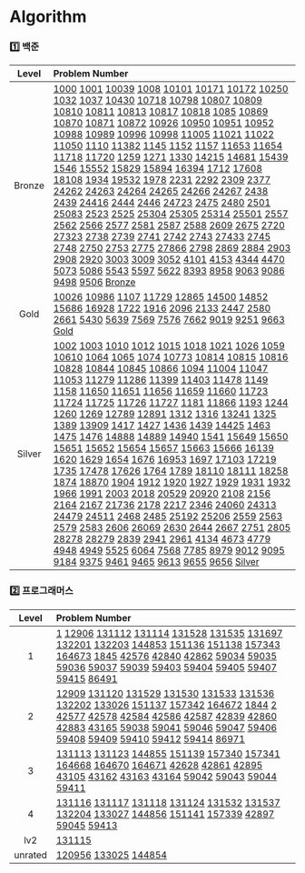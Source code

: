 # Algorithm
### 1️⃣ 백준
| Level | Problem Number |
| :------: | :------ |
| Bronze | [1000](https://github.com/HurDong/Algorithm/tree/main/백준/Bronze/1000. A＋B) [1001](https://github.com/HurDong/Algorithm/tree/main/백준/Bronze/1001. A－B) [10039](https://github.com/HurDong/Algorithm/tree/main/백준/Bronze/10039. 평균 점수) [1008](https://github.com/HurDong/Algorithm/tree/main/백준/Bronze/1008. A／B) [10101](https://github.com/HurDong/Algorithm/tree/main/백준/Bronze/10101. 삼각형 외우기) [10171](https://github.com/HurDong/Algorithm/tree/main/백준/Bronze/10171. 고양이) [10172](https://github.com/HurDong/Algorithm/tree/main/백준/Bronze/10172. 개) [10250](https://github.com/HurDong/Algorithm/tree/main/백준/Bronze/10250. ACM 호텔) [1032](https://github.com/HurDong/Algorithm/tree/main/백준/Bronze/1032. 명령 프롬프트) [1037](https://github.com/HurDong/Algorithm/tree/main/백준/Bronze/1037. 약수) [10430](https://github.com/HurDong/Algorithm/tree/main/백준/Bronze/10430. 나머지) [10718](https://github.com/HurDong/Algorithm/tree/main/백준/Bronze/10718. We love kriii) [10798](https://github.com/HurDong/Algorithm/tree/main/백준/Bronze/10798. 세로읽기) [10807](https://github.com/HurDong/Algorithm/tree/main/백준/Bronze/10807. 개수 세기) [10809](https://github.com/HurDong/Algorithm/tree/main/백준/Bronze/10809. 알파벳 찾기) [10810](https://github.com/HurDong/Algorithm/tree/main/백준/Bronze/10810. 공 넣기) [10811](https://github.com/HurDong/Algorithm/tree/main/백준/Bronze/10811. 바구니 뒤집기) [10813](https://github.com/HurDong/Algorithm/tree/main/백준/Bronze/10813. 공 바꾸기) [10817](https://github.com/HurDong/Algorithm/tree/main/백준/Bronze/10817. 세 수) [10818](https://github.com/HurDong/Algorithm/tree/main/백준/Bronze/10818. 최소， 최대) [1085](https://github.com/HurDong/Algorithm/tree/main/백준/Bronze/1085. 직사각형에서 탈출) [10869](https://github.com/HurDong/Algorithm/tree/main/백준/Bronze/10869. 사칙연산) [10870](https://github.com/HurDong/Algorithm/tree/main/백준/Bronze/10870. 피보나치 수 5) [10871](https://github.com/HurDong/Algorithm/tree/main/백준/Bronze/10871. X보다 작은 수) [10872](https://github.com/HurDong/Algorithm/tree/main/백준/Bronze/10872. 팩토리얼) [10926](https://github.com/HurDong/Algorithm/tree/main/백준/Bronze/10926. ？？！) [10950](https://github.com/HurDong/Algorithm/tree/main/백준/Bronze/10950. A＋B － 3) [10951](https://github.com/HurDong/Algorithm/tree/main/백준/Bronze/10951. A＋B － 4) [10952](https://github.com/HurDong/Algorithm/tree/main/백준/Bronze/10952. A＋B － 5) [10988](https://github.com/HurDong/Algorithm/tree/main/백준/Bronze/10988. 팰린드롬인지 확인하기) [10989](https://github.com/HurDong/Algorithm/tree/main/백준/Bronze/10989. 수 정렬하기 3) [10996](https://github.com/HurDong/Algorithm/tree/main/백준/Bronze/10996. 별 찍기 － 21) [10998](https://github.com/HurDong/Algorithm/tree/main/백준/Bronze/10998. A×B) [11005](https://github.com/HurDong/Algorithm/tree/main/백준/Bronze/11005. 진법 변환 2) [11021](https://github.com/HurDong/Algorithm/tree/main/백준/Bronze/11021. A＋B － 7) [11022](https://github.com/HurDong/Algorithm/tree/main/백준/Bronze/11022. A＋B － 8) [11050](https://github.com/HurDong/Algorithm/tree/main/백준/Bronze/11050. 이항 계수 1) [1110](https://github.com/HurDong/Algorithm/tree/main/백준/Bronze/1110. 더하기 사이클) [11382](https://github.com/HurDong/Algorithm/tree/main/백준/Bronze/11382. 꼬마 정민) [1145](https://github.com/HurDong/Algorithm/tree/main/백준/Bronze/1145. 적어도 대부분의 배수) [1152](https://github.com/HurDong/Algorithm/tree/main/백준/Bronze/1152. 단어의 개수) [1157](https://github.com/HurDong/Algorithm/tree/main/백준/Bronze/1157. 단어 공부) [11653](https://github.com/HurDong/Algorithm/tree/main/백준/Bronze/11653. 소인수분해) [11654](https://github.com/HurDong/Algorithm/tree/main/백준/Bronze/11654. 아스키 코드) [11718](https://github.com/HurDong/Algorithm/tree/main/백준/Bronze/11718. 그대로 출력하기) [11720](https://github.com/HurDong/Algorithm/tree/main/백준/Bronze/11720. 숫자의 합) [1259](https://github.com/HurDong/Algorithm/tree/main/백준/Bronze/1259. 팰린드롬수) [1271](https://github.com/HurDong/Algorithm/tree/main/백준/Bronze/1271. 엄청난 부자2) [1330](https://github.com/HurDong/Algorithm/tree/main/백준/Bronze/1330. 두 수 비교하기) [14215](https://github.com/HurDong/Algorithm/tree/main/백준/Bronze/14215. 세 막대) [14681](https://github.com/HurDong/Algorithm/tree/main/백준/Bronze/14681. 사분면 고르기) [15439](https://github.com/HurDong/Algorithm/tree/main/백준/Bronze/15439. 베라의 패션) [1546](https://github.com/HurDong/Algorithm/tree/main/백준/Bronze/1546. 평균) [15552](https://github.com/HurDong/Algorithm/tree/main/백준/Bronze/15552. 빠른 A＋B) [15829](https://github.com/HurDong/Algorithm/tree/main/백준/Bronze/15829. Hashing) [15894](https://github.com/HurDong/Algorithm/tree/main/백준/Bronze/15894. 수학은 체육과목 입니다) [16394](https://github.com/HurDong/Algorithm/tree/main/백준/Bronze/16394. 홍익대학교) [1712](https://github.com/HurDong/Algorithm/tree/main/백준/Bronze/1712. 손익분기점) [17608](https://github.com/HurDong/Algorithm/tree/main/백준/Bronze/17608. 막대기) [18108](https://github.com/HurDong/Algorithm/tree/main/백준/Bronze/18108. 1998년생인 내가 태국에서는 2541년생？！) [1934](https://github.com/HurDong/Algorithm/tree/main/백준/Bronze/1934. 최소공배수) [19532](https://github.com/HurDong/Algorithm/tree/main/백준/Bronze/19532. 수학은 비대면강의입니다) [1978](https://github.com/HurDong/Algorithm/tree/main/백준/Bronze/1978. 소수 찾기) [2231](https://github.com/HurDong/Algorithm/tree/main/백준/Bronze/2231. 분해합) [2292](https://github.com/HurDong/Algorithm/tree/main/백준/Bronze/2292. 벌집) [2309](https://github.com/HurDong/Algorithm/tree/main/백준/Bronze/2309. 일곱 난쟁이) [2377](https://github.com/HurDong/Algorithm/tree/main/백준/Bronze/2377. Pottery) [24262](https://github.com/HurDong/Algorithm/tree/main/백준/Bronze/24262. 알고리즘 수업 － 알고리즘의 수행 시간 1) [24263](https://github.com/HurDong/Algorithm/tree/main/백준/Bronze/24263. 알고리즘 수업 － 알고리즘의 수행 시간 2) [24264](https://github.com/HurDong/Algorithm/tree/main/백준/Bronze/24264. 알고리즘 수업 － 알고리즘의 수행 시간 3) [24265](https://github.com/HurDong/Algorithm/tree/main/백준/Bronze/24265. 알고리즘 수업 － 알고리즘의 수행 시간 4) [24266](https://github.com/HurDong/Algorithm/tree/main/백준/Bronze/24266. 알고리즘 수업 － 알고리즘의 수행 시간 5) [24267](https://github.com/HurDong/Algorithm/tree/main/백준/Bronze/24267. 알고리즘 수업 － 알고리즘의 수행 시간 6) [2438](https://github.com/HurDong/Algorithm/tree/main/백준/Bronze/2438. 별 찍기 － 1) [2439](https://github.com/HurDong/Algorithm/tree/main/백준/Bronze/2439. 별 찍기 － 2) [24416](https://github.com/HurDong/Algorithm/tree/main/백준/Bronze/24416. 알고리즘 수업 － 피보나치 수 1) [2444](https://github.com/HurDong/Algorithm/tree/main/백준/Bronze/2444. 별 찍기 － 7) [2446](https://github.com/HurDong/Algorithm/tree/main/백준/Bronze/2446. 별 찍기 － 9) [24723](https://github.com/HurDong/Algorithm/tree/main/백준/Bronze/24723. 녹색거탑) [2475](https://github.com/HurDong/Algorithm/tree/main/백준/Bronze/2475. 검증수) [2480](https://github.com/HurDong/Algorithm/tree/main/백준/Bronze/2480. 주사위 세개) [2501](https://github.com/HurDong/Algorithm/tree/main/백준/Bronze/2501. 약수 구하기) [25083](https://github.com/HurDong/Algorithm/tree/main/백준/Bronze/25083. 새싹) [2523](https://github.com/HurDong/Algorithm/tree/main/백준/Bronze/2523. 별 찍기 － 13) [2525](https://github.com/HurDong/Algorithm/tree/main/백준/Bronze/2525. 오븐 시계) [25304](https://github.com/HurDong/Algorithm/tree/main/백준/Bronze/25304. 영수증) [25305](https://github.com/HurDong/Algorithm/tree/main/백준/Bronze/25305. 커트라인) [25314](https://github.com/HurDong/Algorithm/tree/main/백준/Bronze/25314. 코딩은 체육과목 입니다) [25501](https://github.com/HurDong/Algorithm/tree/main/백준/Bronze/25501. 재귀의 귀재) [2557](https://github.com/HurDong/Algorithm/tree/main/백준/Bronze/2557. Hello World) [2562](https://github.com/HurDong/Algorithm/tree/main/백준/Bronze/2562. 최댓값) [2566](https://github.com/HurDong/Algorithm/tree/main/백준/Bronze/2566. 최댓값) [2577](https://github.com/HurDong/Algorithm/tree/main/백준/Bronze/2577. 숫자의 개수) [2581](https://github.com/HurDong/Algorithm/tree/main/백준/Bronze/2581. 소수) [2587](https://github.com/HurDong/Algorithm/tree/main/백준/Bronze/2587. 대표값2) [2588](https://github.com/HurDong/Algorithm/tree/main/백준/Bronze/2588. 곱셈) [2609](https://github.com/HurDong/Algorithm/tree/main/백준/Bronze/2609. 최대공약수와 최소공배수) [2675](https://github.com/HurDong/Algorithm/tree/main/백준/Bronze/2675. 문자열 반복) [2720](https://github.com/HurDong/Algorithm/tree/main/백준/Bronze/2720. 세탁소 사장 동혁) [27323](https://github.com/HurDong/Algorithm/tree/main/백준/Bronze/27323. 직사각형) [2738](https://github.com/HurDong/Algorithm/tree/main/백준/Bronze/2738. 행렬 덧셈) [2739](https://github.com/HurDong/Algorithm/tree/main/백준/Bronze/2739. 구구단) [2741](https://github.com/HurDong/Algorithm/tree/main/백준/Bronze/2741. N 찍기) [2742](https://github.com/HurDong/Algorithm/tree/main/백준/Bronze/2742. 기찍 N) [2743](https://github.com/HurDong/Algorithm/tree/main/백준/Bronze/2743. 단어 길이 재기) [27433](https://github.com/HurDong/Algorithm/tree/main/백준/Bronze/27433. 팩토리얼 2) [2745](https://github.com/HurDong/Algorithm/tree/main/백준/Bronze/2745. 진법 변환) [2748](https://github.com/HurDong/Algorithm/tree/main/백준/Bronze/2748. 피보나치 수 2) [2750](https://github.com/HurDong/Algorithm/tree/main/백준/Bronze/2750. 수 정렬하기) [2753](https://github.com/HurDong/Algorithm/tree/main/백준/Bronze/2753. 윤년) [2775](https://github.com/HurDong/Algorithm/tree/main/백준/Bronze/2775. 부녀회장이 될테야) [27866](https://github.com/HurDong/Algorithm/tree/main/백준/Bronze/27866. 문자와 문자열) [2798](https://github.com/HurDong/Algorithm/tree/main/백준/Bronze/2798. 블랙잭) [2869](https://github.com/HurDong/Algorithm/tree/main/백준/Bronze/2869. 달팽이는 올라가고 싶다) [2884](https://github.com/HurDong/Algorithm/tree/main/백준/Bronze/2884. 알람 시계) [2903](https://github.com/HurDong/Algorithm/tree/main/백준/Bronze/2903. 중앙 이동 알고리즘) [2908](https://github.com/HurDong/Algorithm/tree/main/백준/Bronze/2908. 상수) [2920](https://github.com/HurDong/Algorithm/tree/main/백준/Bronze/2920. 음계) [3003](https://github.com/HurDong/Algorithm/tree/main/백준/Bronze/3003. 킹， 퀸， 룩， 비숍， 나이트， 폰) [3009](https://github.com/HurDong/Algorithm/tree/main/백준/Bronze/3009. 네 번째 점) [3052](https://github.com/HurDong/Algorithm/tree/main/백준/Bronze/3052. 나머지) [4101](https://github.com/HurDong/Algorithm/tree/main/백준/Bronze/4101. 크냐？) [4153](https://github.com/HurDong/Algorithm/tree/main/백준/Bronze/4153. 직각삼각형) [4344](https://github.com/HurDong/Algorithm/tree/main/백준/Bronze/4344. 평균은 넘겠지) [4470](https://github.com/HurDong/Algorithm/tree/main/백준/Bronze/4470. 줄번호) [5073](https://github.com/HurDong/Algorithm/tree/main/백준/Bronze/5073. 삼각형과 세 변) [5086](https://github.com/HurDong/Algorithm/tree/main/백준/Bronze/5086. 배수와 약수) [5543](https://github.com/HurDong/Algorithm/tree/main/백준/Bronze/5543. 상근날드) [5597](https://github.com/HurDong/Algorithm/tree/main/백준/Bronze/5597. 과제 안 내신 분．．？) [5622](https://github.com/HurDong/Algorithm/tree/main/백준/Bronze/5622. 다이얼) [8393](https://github.com/HurDong/Algorithm/tree/main/백준/Bronze/8393. 합) [8958](https://github.com/HurDong/Algorithm/tree/main/백준/Bronze/8958. OX퀴즈) [9063](https://github.com/HurDong/Algorithm/tree/main/백준/Bronze/9063. 대지) [9086](https://github.com/HurDong/Algorithm/tree/main/백준/Bronze/9086. 문자열) [9498](https://github.com/HurDong/Algorithm/tree/main/백준/Bronze/9498. 시험 성적) [9506](https://github.com/HurDong/Algorithm/tree/main/백준/Bronze/9506. 약수들의 합) [Bronze](https://github.com/HurDong/Algorithm/tree/main/백준/Bronze/Bronze.iml)  |
| Gold | [10026](https://github.com/HurDong/Algorithm/tree/main/백준/Gold/10026. 적록색약) [10986](https://github.com/HurDong/Algorithm/tree/main/백준/Gold/10986. 나머지 합) [1107](https://github.com/HurDong/Algorithm/tree/main/백준/Gold/1107. 리모컨) [11729](https://github.com/HurDong/Algorithm/tree/main/백준/Gold/11729. 하노이 탑 이동 순서) [12865](https://github.com/HurDong/Algorithm/tree/main/백준/Gold/12865. 평범한 배낭) [14500](https://github.com/HurDong/Algorithm/tree/main/백준/Gold/14500. 테트로미노) [14852](https://github.com/HurDong/Algorithm/tree/main/백준/Gold/14852. 타일 채우기 3) [15686](https://github.com/HurDong/Algorithm/tree/main/백준/Gold/15686. 치킨 배달) [16928](https://github.com/HurDong/Algorithm/tree/main/백준/Gold/16928. 뱀과 사다리 게임) [1722](https://github.com/HurDong/Algorithm/tree/main/백준/Gold/1722. 순열의 순서) [1916](https://github.com/HurDong/Algorithm/tree/main/백준/Gold/1916. 최소비용 구하기) [2096](https://github.com/HurDong/Algorithm/tree/main/백준/Gold/2096. 내려가기) [2133](https://github.com/HurDong/Algorithm/tree/main/백준/Gold/2133. 타일 채우기) [2447](https://github.com/HurDong/Algorithm/tree/main/백준/Gold/2447. 별 찍기 － 10) [2580](https://github.com/HurDong/Algorithm/tree/main/백준/Gold/2580. 스도쿠) [2661](https://github.com/HurDong/Algorithm/tree/main/백준/Gold/2661. 좋은수열) [5430](https://github.com/HurDong/Algorithm/tree/main/백준/Gold/5430. AC) [5639](https://github.com/HurDong/Algorithm/tree/main/백준/Gold/5639. 이진 검색 트리) [7569](https://github.com/HurDong/Algorithm/tree/main/백준/Gold/7569. 토마토) [7576](https://github.com/HurDong/Algorithm/tree/main/백준/Gold/7576. 토마토) [7662](https://github.com/HurDong/Algorithm/tree/main/백준/Gold/7662. 이중 우선순위 큐) [9019](https://github.com/HurDong/Algorithm/tree/main/백준/Gold/9019. DSLR) [9251](https://github.com/HurDong/Algorithm/tree/main/백준/Gold/9251. LCS) [9663](https://github.com/HurDong/Algorithm/tree/main/백준/Gold/9663. N－Queen) [Gold](https://github.com/HurDong/Algorithm/tree/main/백준/Gold/Gold.iml)  |
| Silver | [1002](https://github.com/HurDong/Algorithm/tree/main/백준/Silver/1002. 터렛) [1003](https://github.com/HurDong/Algorithm/tree/main/백준/Silver/1003. 피보나치 함수) [1010](https://github.com/HurDong/Algorithm/tree/main/백준/Silver/1010. 다리 놓기) [1012](https://github.com/HurDong/Algorithm/tree/main/백준/Silver/1012. 유기농 배추) [1015](https://github.com/HurDong/Algorithm/tree/main/백준/Silver/1015. 수열 정렬) [1018](https://github.com/HurDong/Algorithm/tree/main/백준/Silver/1018. 체스판 다시 칠하기) [1021](https://github.com/HurDong/Algorithm/tree/main/백준/Silver/1021. 회전하는 큐) [1026](https://github.com/HurDong/Algorithm/tree/main/백준/Silver/1026. 보물) [1059](https://github.com/HurDong/Algorithm/tree/main/백준/Silver/1059. 좋은 구간) [10610](https://github.com/HurDong/Algorithm/tree/main/백준/Silver/10610. 30) [1064](https://github.com/HurDong/Algorithm/tree/main/백준/Silver/1064. 평행사변형) [1065](https://github.com/HurDong/Algorithm/tree/main/백준/Silver/1065. 한수) [1074](https://github.com/HurDong/Algorithm/tree/main/백준/Silver/1074. Z) [10773](https://github.com/HurDong/Algorithm/tree/main/백준/Silver/10773. 제로) [10814](https://github.com/HurDong/Algorithm/tree/main/백준/Silver/10814. 나이순 정렬) [10815](https://github.com/HurDong/Algorithm/tree/main/백준/Silver/10815. 숫자 카드) [10816](https://github.com/HurDong/Algorithm/tree/main/백준/Silver/10816. 숫자 카드 2) [10828](https://github.com/HurDong/Algorithm/tree/main/백준/Silver/10828. 스택) [10844](https://github.com/HurDong/Algorithm/tree/main/백준/Silver/10844. 쉬운 계단 수) [10845](https://github.com/HurDong/Algorithm/tree/main/백준/Silver/10845. 큐) [10866](https://github.com/HurDong/Algorithm/tree/main/백준/Silver/10866. 덱) [1094](https://github.com/HurDong/Algorithm/tree/main/백준/Silver/1094. 막대기) [11004](https://github.com/HurDong/Algorithm/tree/main/백준/Silver/11004. K번째 수) [11047](https://github.com/HurDong/Algorithm/tree/main/백준/Silver/11047. 동전 0) [11053](https://github.com/HurDong/Algorithm/tree/main/백준/Silver/11053. 가장 긴 증가하는 부분 수열) [11279](https://github.com/HurDong/Algorithm/tree/main/백준/Silver/11279. 최대 힙) [11286](https://github.com/HurDong/Algorithm/tree/main/백준/Silver/11286. 절댓값 힙) [11399](https://github.com/HurDong/Algorithm/tree/main/백준/Silver/11399. ATM) [11403](https://github.com/HurDong/Algorithm/tree/main/백준/Silver/11403. 경로 찾기) [11478](https://github.com/HurDong/Algorithm/tree/main/백준/Silver/11478. 서로 다른 부분 문자열의 개수) [1149](https://github.com/HurDong/Algorithm/tree/main/백준/Silver/1149. RGB거리) [1158](https://github.com/HurDong/Algorithm/tree/main/백준/Silver/1158. 요세푸스 문제) [11650](https://github.com/HurDong/Algorithm/tree/main/백준/Silver/11650. 좌표 정렬하기) [11651](https://github.com/HurDong/Algorithm/tree/main/백준/Silver/11651. 좌표 정렬하기 2) [11656](https://github.com/HurDong/Algorithm/tree/main/백준/Silver/11656. 접미사 배열) [11659](https://github.com/HurDong/Algorithm/tree/main/백준/Silver/11659. 구간 합 구하기 4) [11660](https://github.com/HurDong/Algorithm/tree/main/백준/Silver/11660. 구간 합 구하기 5) [11723](https://github.com/HurDong/Algorithm/tree/main/백준/Silver/11723. 집합) [11724](https://github.com/HurDong/Algorithm/tree/main/백준/Silver/11724. 연결 요소의 개수) [11725](https://github.com/HurDong/Algorithm/tree/main/백준/Silver/11725. 트리의 부모 찾기) [11726](https://github.com/HurDong/Algorithm/tree/main/백준/Silver/11726. 2×n 타일링) [11727](https://github.com/HurDong/Algorithm/tree/main/백준/Silver/11727. 2×n 타일링 2) [1181](https://github.com/HurDong/Algorithm/tree/main/백준/Silver/1181. 단어 정렬) [11866](https://github.com/HurDong/Algorithm/tree/main/백준/Silver/11866. 요세푸스 문제 0) [1193](https://github.com/HurDong/Algorithm/tree/main/백준/Silver/1193. 분수찾기) [1244](https://github.com/HurDong/Algorithm/tree/main/백준/Silver/1244. 스위치 켜고 끄기) [1260](https://github.com/HurDong/Algorithm/tree/main/백준/Silver/1260. DFS와 BFS) [1269](https://github.com/HurDong/Algorithm/tree/main/백준/Silver/1269. 대칭 차집합) [12789](https://github.com/HurDong/Algorithm/tree/main/백준/Silver/12789. 도키도키 간식드리미) [12891](https://github.com/HurDong/Algorithm/tree/main/백준/Silver/12891. DNA 비밀번호) [1312](https://github.com/HurDong/Algorithm/tree/main/백준/Silver/1312. 소수) [1316](https://github.com/HurDong/Algorithm/tree/main/백준/Silver/1316. 그룹 단어 체커) [13241](https://github.com/HurDong/Algorithm/tree/main/백준/Silver/13241. 최소공배수) [1325](https://github.com/HurDong/Algorithm/tree/main/백준/Silver/1325. 효율적인 해킹) [1389](https://github.com/HurDong/Algorithm/tree/main/백준/Silver/1389. 케빈 베이컨의 6단계 법칙) [13909](https://github.com/HurDong/Algorithm/tree/main/백준/Silver/13909. 창문 닫기) [1417](https://github.com/HurDong/Algorithm/tree/main/백준/Silver/1417. 국회의원 선거) [1427](https://github.com/HurDong/Algorithm/tree/main/백준/Silver/1427. 소트인사이드) [1436](https://github.com/HurDong/Algorithm/tree/main/백준/Silver/1436. 영화감독 숌) [1439](https://github.com/HurDong/Algorithm/tree/main/백준/Silver/1439. 뒤집기) [14425](https://github.com/HurDong/Algorithm/tree/main/백준/Silver/14425. 문자열 집합) [1463](https://github.com/HurDong/Algorithm/tree/main/백준/Silver/1463. 1로 만들기) [1475](https://github.com/HurDong/Algorithm/tree/main/백준/Silver/1475. 방 번호) [1476](https://github.com/HurDong/Algorithm/tree/main/백준/Silver/1476. 날짜 계산) [14888](https://github.com/HurDong/Algorithm/tree/main/백준/Silver/14888. 연산자 끼워넣기) [14889](https://github.com/HurDong/Algorithm/tree/main/백준/Silver/14889. 스타트와 링크) [14940](https://github.com/HurDong/Algorithm/tree/main/백준/Silver/14940. 쉬운 최단거리) [1541](https://github.com/HurDong/Algorithm/tree/main/백준/Silver/1541. 잃어버린 괄호) [15649](https://github.com/HurDong/Algorithm/tree/main/백준/Silver/15649. N과 M （1）) [15650](https://github.com/HurDong/Algorithm/tree/main/백준/Silver/15650. N과 M （2）) [15651](https://github.com/HurDong/Algorithm/tree/main/백준/Silver/15651. N과 M （3）) [15652](https://github.com/HurDong/Algorithm/tree/main/백준/Silver/15652. N과 M （4）) [15654](https://github.com/HurDong/Algorithm/tree/main/백준/Silver/15654. N과 M （5）) [15657](https://github.com/HurDong/Algorithm/tree/main/백준/Silver/15657. N과 M （8）) [15663](https://github.com/HurDong/Algorithm/tree/main/백준/Silver/15663. N과 M （9）) [15666](https://github.com/HurDong/Algorithm/tree/main/백준/Silver/15666. N과 M （12）) [16139](https://github.com/HurDong/Algorithm/tree/main/백준/Silver/16139. 인간－컴퓨터 상호작용) [1620](https://github.com/HurDong/Algorithm/tree/main/백준/Silver/1620. 나는야 포켓몬 마스터 이다솜) [1629](https://github.com/HurDong/Algorithm/tree/main/백준/Silver/1629. 곱셈) [1654](https://github.com/HurDong/Algorithm/tree/main/백준/Silver/1654. 랜선 자르기) [1676](https://github.com/HurDong/Algorithm/tree/main/백준/Silver/1676. 팩토리얼 0의 개수) [16953](https://github.com/HurDong/Algorithm/tree/main/백준/Silver/16953. A → B) [1697](https://github.com/HurDong/Algorithm/tree/main/백준/Silver/1697. 숨바꼭질) [17103](https://github.com/HurDong/Algorithm/tree/main/백준/Silver/17103. 골드바흐 파티션) [17219](https://github.com/HurDong/Algorithm/tree/main/백준/Silver/17219. 비밀번호 찾기) [1735](https://github.com/HurDong/Algorithm/tree/main/백준/Silver/1735. 분수 합) [17478](https://github.com/HurDong/Algorithm/tree/main/백준/Silver/17478. 재귀함수가 뭔가요？) [17626](https://github.com/HurDong/Algorithm/tree/main/백준/Silver/17626. Four Squares) [1764](https://github.com/HurDong/Algorithm/tree/main/백준/Silver/1764. 듣보잡) [1789](https://github.com/HurDong/Algorithm/tree/main/백준/Silver/1789. 수들의 합) [18110](https://github.com/HurDong/Algorithm/tree/main/백준/Silver/18110. solved．ac) [18111](https://github.com/HurDong/Algorithm/tree/main/백준/Silver/18111. 마인크래프트) [18258](https://github.com/HurDong/Algorithm/tree/main/백준/Silver/18258. 큐 2) [1874](https://github.com/HurDong/Algorithm/tree/main/백준/Silver/1874. 스택 수열) [18870](https://github.com/HurDong/Algorithm/tree/main/백준/Silver/18870. 좌표 압축) [1904](https://github.com/HurDong/Algorithm/tree/main/백준/Silver/1904. 01타일) [1912](https://github.com/HurDong/Algorithm/tree/main/백준/Silver/1912. 연속합) [1920](https://github.com/HurDong/Algorithm/tree/main/백준/Silver/1920. 수 찾기) [1927](https://github.com/HurDong/Algorithm/tree/main/백준/Silver/1927. 최소 힙) [1929](https://github.com/HurDong/Algorithm/tree/main/백준/Silver/1929. 소수 구하기) [1931](https://github.com/HurDong/Algorithm/tree/main/백준/Silver/1931. 회의실 배정) [1932](https://github.com/HurDong/Algorithm/tree/main/백준/Silver/1932. 정수 삼각형) [1966](https://github.com/HurDong/Algorithm/tree/main/백준/Silver/1966. 프린터 큐) [1991](https://github.com/HurDong/Algorithm/tree/main/백준/Silver/1991. 트리 순회) [2003](https://github.com/HurDong/Algorithm/tree/main/백준/Silver/2003. 수들의 합 2) [2018](https://github.com/HurDong/Algorithm/tree/main/백준/Silver/2018. 수들의 합 5) [20529](https://github.com/HurDong/Algorithm/tree/main/백준/Silver/20529. 가장 가까운 세 사람의 심리적 거리) [20920](https://github.com/HurDong/Algorithm/tree/main/백준/Silver/20920. 영단어 암기는 괴로워) [2108](https://github.com/HurDong/Algorithm/tree/main/백준/Silver/2108. 통계학) [2156](https://github.com/HurDong/Algorithm/tree/main/백준/Silver/2156. 포도주 시식) [2164](https://github.com/HurDong/Algorithm/tree/main/백준/Silver/2164. 카드2) [2167](https://github.com/HurDong/Algorithm/tree/main/백준/Silver/2167. 2차원 배열의 합) [21736](https://github.com/HurDong/Algorithm/tree/main/백준/Silver/21736. 헌내기는 친구가 필요해) [2178](https://github.com/HurDong/Algorithm/tree/main/백준/Silver/2178. 미로 탐색) [2217](https://github.com/HurDong/Algorithm/tree/main/백준/Silver/2217. 로프) [2346](https://github.com/HurDong/Algorithm/tree/main/백준/Silver/2346. 풍선 터뜨리기) [24060](https://github.com/HurDong/Algorithm/tree/main/백준/Silver/24060. 알고리즘 수업 － 병합 정렬 1) [24313](https://github.com/HurDong/Algorithm/tree/main/백준/Silver/24313. 알고리즘 수업 － 점근적 표기 1) [24479](https://github.com/HurDong/Algorithm/tree/main/백준/Silver/24479. 알고리즘 수업 － 깊이 우선 탐색 1) [24511](https://github.com/HurDong/Algorithm/tree/main/백준/Silver/24511. queuestack) [2468](https://github.com/HurDong/Algorithm/tree/main/백준/Silver/2468. 안전 영역) [2485](https://github.com/HurDong/Algorithm/tree/main/백준/Silver/2485. 가로수) [25192](https://github.com/HurDong/Algorithm/tree/main/백준/Silver/25192. 인사성 밝은 곰곰이) [25206](https://github.com/HurDong/Algorithm/tree/main/백준/Silver/25206. 너의 평점은) [2559](https://github.com/HurDong/Algorithm/tree/main/백준/Silver/2559. 수열) [2563](https://github.com/HurDong/Algorithm/tree/main/백준/Silver/2563. 색종이) [2579](https://github.com/HurDong/Algorithm/tree/main/백준/Silver/2579. 계단 오르기) [2583](https://github.com/HurDong/Algorithm/tree/main/백준/Silver/2583. 영역 구하기) [2606](https://github.com/HurDong/Algorithm/tree/main/백준/Silver/2606. 바이러스) [26069](https://github.com/HurDong/Algorithm/tree/main/백준/Silver/26069. 붙임성 좋은 총총이) [2630](https://github.com/HurDong/Algorithm/tree/main/백준/Silver/2630. 색종이 만들기) [2644](https://github.com/HurDong/Algorithm/tree/main/백준/Silver/2644. 촌수계산) [2667](https://github.com/HurDong/Algorithm/tree/main/백준/Silver/2667. 단지번호붙이기) [2751](https://github.com/HurDong/Algorithm/tree/main/백준/Silver/2751. 수 정렬하기 2) [2805](https://github.com/HurDong/Algorithm/tree/main/백준/Silver/2805. 나무 자르기) [28278](https://github.com/HurDong/Algorithm/tree/main/백준/Silver/28278. 스택 2) [28279](https://github.com/HurDong/Algorithm/tree/main/백준/Silver/28279. 덱 2) [2839](https://github.com/HurDong/Algorithm/tree/main/백준/Silver/2839. 설탕 배달) [2941](https://github.com/HurDong/Algorithm/tree/main/백준/Silver/2941. 크로아티아 알파벳) [2961](https://github.com/HurDong/Algorithm/tree/main/백준/Silver/2961. 도영이가 만든 맛있는 음식) [4134](https://github.com/HurDong/Algorithm/tree/main/백준/Silver/4134. 다음 소수) [4673](https://github.com/HurDong/Algorithm/tree/main/백준/Silver/4673. 셀프 넘버) [4779](https://github.com/HurDong/Algorithm/tree/main/백준/Silver/4779. 칸토어 집합) [4948](https://github.com/HurDong/Algorithm/tree/main/백준/Silver/4948. 베르트랑 공준) [4949](https://github.com/HurDong/Algorithm/tree/main/백준/Silver/4949. 균형잡힌 세상) [5525](https://github.com/HurDong/Algorithm/tree/main/백준/Silver/5525. IOIOI) [6064](https://github.com/HurDong/Algorithm/tree/main/백준/Silver/6064. 카잉 달력) [7568](https://github.com/HurDong/Algorithm/tree/main/백준/Silver/7568. 덩치) [7785](https://github.com/HurDong/Algorithm/tree/main/백준/Silver/7785. 회사에 있는 사람) [8979](https://github.com/HurDong/Algorithm/tree/main/백준/Silver/8979. 올림픽) [9012](https://github.com/HurDong/Algorithm/tree/main/백준/Silver/9012. 괄호) [9095](https://github.com/HurDong/Algorithm/tree/main/백준/Silver/9095. 1， 2， 3 더하기) [9184](https://github.com/HurDong/Algorithm/tree/main/백준/Silver/9184. 신나는 함수 실행) [9375](https://github.com/HurDong/Algorithm/tree/main/백준/Silver/9375. 패션왕 신해빈) [9461](https://github.com/HurDong/Algorithm/tree/main/백준/Silver/9461. 파도반 수열) [9465](https://github.com/HurDong/Algorithm/tree/main/백준/Silver/9465. 스티커) [9613](https://github.com/HurDong/Algorithm/tree/main/백준/Silver/9613. GCD 합) [9655](https://github.com/HurDong/Algorithm/tree/main/백준/Silver/9655. 돌 게임) [9656](https://github.com/HurDong/Algorithm/tree/main/백준/Silver/9656. 돌 게임 2) [Silver](https://github.com/HurDong/Algorithm/tree/main/백준/Silver/Silver.iml)  |

### 2️⃣ 프로그래머스
| Level | Problem Number |
| :------: | :------ |
| 1 | [1](https://github.com/HurDong/Algorithm/tree/main/프로그래머스/1/1.iml) [12906](https://github.com/HurDong/Algorithm/tree/main/프로그래머스/1/12906. 같은 숫자는 싫어) [131112](https://github.com/HurDong/Algorithm/tree/main/프로그래머스/1/131112. 강원도에 위치한 생산공장 목록 출력하기) [131114](https://github.com/HurDong/Algorithm/tree/main/프로그래머스/1/131114. 경기도에 위치한 식품창고 목록 출력하기) [131528](https://github.com/HurDong/Algorithm/tree/main/프로그래머스/1/131528. 나이 정보가 없는 회원 수 구하기) [131535](https://github.com/HurDong/Algorithm/tree/main/프로그래머스/1/131535. 조건에 맞는 회원수 구하기) [131697](https://github.com/HurDong/Algorithm/tree/main/프로그래머스/1/131697. 가장 비싼 상품 구하기) [132201](https://github.com/HurDong/Algorithm/tree/main/프로그래머스/1/132201. 12세 이하인 여자 환자 목록 출력하기) [132203](https://github.com/HurDong/Algorithm/tree/main/프로그래머스/1/132203. 흉부외과 또는 일반외과 의사 목록 출력하기) [144853](https://github.com/HurDong/Algorithm/tree/main/프로그래머스/1/144853. 조건에 맞는 도서 리스트 출력하기) [151136](https://github.com/HurDong/Algorithm/tree/main/프로그래머스/1/151136. 평균 일일 대여 요금 구하기) [151138](https://github.com/HurDong/Algorithm/tree/main/프로그래머스/1/151138. 자동차 대여 기록에서 장기／단기 대여 구분하기) [157343](https://github.com/HurDong/Algorithm/tree/main/프로그래머스/1/157343. 특정 옵션이 포함된 자동차 리스트 구하기) [164673](https://github.com/HurDong/Algorithm/tree/main/프로그래머스/1/164673. 조건에 부합하는 중고거래 댓글 조회하기) [1845](https://github.com/HurDong/Algorithm/tree/main/프로그래머스/1/1845. 폰켓몬) [42576](https://github.com/HurDong/Algorithm/tree/main/프로그래머스/1/42576. 완주하지 못한 선수) [42840](https://github.com/HurDong/Algorithm/tree/main/프로그래머스/1/42840. 모의고사) [42862](https://github.com/HurDong/Algorithm/tree/main/프로그래머스/1/42862. 체육복) [59034](https://github.com/HurDong/Algorithm/tree/main/프로그래머스/1/59034. 모든 레코드 조회하기) [59035](https://github.com/HurDong/Algorithm/tree/main/프로그래머스/1/59035. 역순 정렬하기) [59036](https://github.com/HurDong/Algorithm/tree/main/프로그래머스/1/59036. 아픈 동물 찾기) [59037](https://github.com/HurDong/Algorithm/tree/main/프로그래머스/1/59037. 어린 동물 찾기) [59039](https://github.com/HurDong/Algorithm/tree/main/프로그래머스/1/59039. 이름이 없는 동물의 아이디) [59403](https://github.com/HurDong/Algorithm/tree/main/프로그래머스/1/59403. 동물의 아이디와 이름) [59404](https://github.com/HurDong/Algorithm/tree/main/프로그래머스/1/59404. 여러 기준으로 정렬하기) [59405](https://github.com/HurDong/Algorithm/tree/main/프로그래머스/1/59405. 상위 n개 레코드) [59407](https://github.com/HurDong/Algorithm/tree/main/프로그래머스/1/59407. 이름이 있는 동물의 아이디) [59415](https://github.com/HurDong/Algorithm/tree/main/프로그래머스/1/59415. 최댓값 구하기) [86491](https://github.com/HurDong/Algorithm/tree/main/프로그래머스/1/86491. 최소직사각형)  |
| 2 | [12909](https://github.com/HurDong/Algorithm/tree/main/프로그래머스/2/12909. 올바른 괄호) [131120](https://github.com/HurDong/Algorithm/tree/main/프로그래머스/2/131120. 3월에 태어난 여성 회원 목록 출력하기) [131529](https://github.com/HurDong/Algorithm/tree/main/프로그래머스/2/131529. 카테고리 별 상품 개수 구하기) [131530](https://github.com/HurDong/Algorithm/tree/main/프로그래머스/2/131530. 가격대 별 상품 개수 구하기) [131533](https://github.com/HurDong/Algorithm/tree/main/프로그래머스/2/131533. 상품 별 오프라인 매출 구하기) [131536](https://github.com/HurDong/Algorithm/tree/main/프로그래머스/2/131536. 재구매가 일어난 상품과 회원 리스트 구하기) [132202](https://github.com/HurDong/Algorithm/tree/main/프로그래머스/2/132202. 진료과별 총 예약 횟수 출력하기) [133026](https://github.com/HurDong/Algorithm/tree/main/프로그래머스/2/133026. 성분으로 구분한 아이스크림 총 주문량) [151137](https://github.com/HurDong/Algorithm/tree/main/프로그래머스/2/151137. 자동차 종류 별 특정 옵션이 포함된 자동차 수 구하기) [157342](https://github.com/HurDong/Algorithm/tree/main/프로그래머스/2/157342. 자동차 평균 대여 기간 구하기) [164672](https://github.com/HurDong/Algorithm/tree/main/프로그래머스/2/164672. 조건에 부합하는 중고거래 상태 조회하기) [1844](https://github.com/HurDong/Algorithm/tree/main/프로그래머스/2/1844. 게임 맵 최단거리) [2](https://github.com/HurDong/Algorithm/tree/main/프로그래머스/2/2.iml) [42577](https://github.com/HurDong/Algorithm/tree/main/프로그래머스/2/42577. 전화번호 목록) [42578](https://github.com/HurDong/Algorithm/tree/main/프로그래머스/2/42578. 의상) [42584](https://github.com/HurDong/Algorithm/tree/main/프로그래머스/2/42584. 주식가격) [42586](https://github.com/HurDong/Algorithm/tree/main/프로그래머스/2/42586. 기능개발) [42587](https://github.com/HurDong/Algorithm/tree/main/프로그래머스/2/42587. 프로세스) [42839](https://github.com/HurDong/Algorithm/tree/main/프로그래머스/2/42839. 소수 찾기) [42860](https://github.com/HurDong/Algorithm/tree/main/프로그래머스/2/42860. 조이스틱) [42883](https://github.com/HurDong/Algorithm/tree/main/프로그래머스/2/42883. 큰 수 만들기) [43165](https://github.com/HurDong/Algorithm/tree/main/프로그래머스/2/43165. 타겟 넘버) [59038](https://github.com/HurDong/Algorithm/tree/main/프로그래머스/2/59038. 최솟값 구하기) [59041](https://github.com/HurDong/Algorithm/tree/main/프로그래머스/2/59041. 동명 동물 수 찾기) [59046](https://github.com/HurDong/Algorithm/tree/main/프로그래머스/2/59046. 루시와 엘라 찾기) [59047](https://github.com/HurDong/Algorithm/tree/main/프로그래머스/2/59047. 이름에 el이 들어가는 동물 찾기) [59406](https://github.com/HurDong/Algorithm/tree/main/프로그래머스/2/59406. 동물 수 구하기) [59408](https://github.com/HurDong/Algorithm/tree/main/프로그래머스/2/59408. 중복 제거하기) [59409](https://github.com/HurDong/Algorithm/tree/main/프로그래머스/2/59409. 중성화 여부 파악하기) [59410](https://github.com/HurDong/Algorithm/tree/main/프로그래머스/2/59410. NULL 처리하기) [59412](https://github.com/HurDong/Algorithm/tree/main/프로그래머스/2/59412. 입양 시각 구하기（1）) [59414](https://github.com/HurDong/Algorithm/tree/main/프로그래머스/2/59414. DATETIME에서 DATE로 형 변환) [86971](https://github.com/HurDong/Algorithm/tree/main/프로그래머스/2/86971. 전력망을 둘로 나누기)  |
| 3 | [131113](https://github.com/HurDong/Algorithm/tree/main/프로그래머스/3/131113. 조건별로 분류하여 주문상태 출력하기) [131123](https://github.com/HurDong/Algorithm/tree/main/프로그래머스/3/131123. 즐겨찾기가 가장 많은 식당 정보 출력하기) [144855](https://github.com/HurDong/Algorithm/tree/main/프로그래머스/3/144855. 카테고리 별 도서 판매량 집계하기) [151139](https://github.com/HurDong/Algorithm/tree/main/프로그래머스/3/151139. 대여 횟수가 많은 자동차들의 월별 대여 횟수 구하기) [157340](https://github.com/HurDong/Algorithm/tree/main/프로그래머스/3/157340. 자동차 대여 기록에서 대여중 ／ 대여 가능 여부 구분하기) [157341](https://github.com/HurDong/Algorithm/tree/main/프로그래머스/3/157341. 대여 기록이 존재하는 자동차 리스트 구하기) [164668](https://github.com/HurDong/Algorithm/tree/main/프로그래머스/3/164668. 조건에 맞는 사용자와 총 거래금액 조회하기) [164670](https://github.com/HurDong/Algorithm/tree/main/프로그래머스/3/164670. 조건에 맞는 사용자 정보 조회하기) [164671](https://github.com/HurDong/Algorithm/tree/main/프로그래머스/3/164671. 조회수가 가장 많은 중고거래 게시판의 첨부파일 조회하기) [42628](https://github.com/HurDong/Algorithm/tree/main/프로그래머스/3/42628. 이중우선순위큐) [42861](https://github.com/HurDong/Algorithm/tree/main/프로그래머스/3/42861. 섬 연결하기) [42895](https://github.com/HurDong/Algorithm/tree/main/프로그래머스/3/42895. N으로 표현) [43105](https://github.com/HurDong/Algorithm/tree/main/프로그래머스/3/43105. 정수 삼각형) [43162](https://github.com/HurDong/Algorithm/tree/main/프로그래머스/3/43162. 네트워크) [43163](https://github.com/HurDong/Algorithm/tree/main/프로그래머스/3/43163. 단어 변환) [43164](https://github.com/HurDong/Algorithm/tree/main/프로그래머스/3/43164. 여행경로) [59042](https://github.com/HurDong/Algorithm/tree/main/프로그래머스/3/59042. 없어진 기록 찾기) [59043](https://github.com/HurDong/Algorithm/tree/main/프로그래머스/3/59043. 있었는데요 없었습니다) [59044](https://github.com/HurDong/Algorithm/tree/main/프로그래머스/3/59044. 오랜 기간 보호한 동물（1）) [59411](https://github.com/HurDong/Algorithm/tree/main/프로그래머스/3/59411. 오랜 기간 보호한 동물（2）)  |
| 4 | [131116](https://github.com/HurDong/Algorithm/tree/main/프로그래머스/4/131116. 식품분류별 가장 비싼 식품의 정보 조회하기) [131117](https://github.com/HurDong/Algorithm/tree/main/프로그래머스/4/131117. 5월 식품들의 총매출 조회하기) [131118](https://github.com/HurDong/Algorithm/tree/main/프로그래머스/4/131118. 서울에 위치한 식당 목록 출력하기) [131124](https://github.com/HurDong/Algorithm/tree/main/프로그래머스/4/131124. 그룹별 조건에 맞는 식당 목록 출력하기) [131532](https://github.com/HurDong/Algorithm/tree/main/프로그래머스/4/131532. 년， 월， 성별 별 상품 구매 회원 수 구하기) [131537](https://github.com/HurDong/Algorithm/tree/main/프로그래머스/4/131537. 오프라인／온라인 판매 데이터 통합하기) [132204](https://github.com/HurDong/Algorithm/tree/main/프로그래머스/4/132204. 취소되지 않은 진료 예약 조회하기) [133027](https://github.com/HurDong/Algorithm/tree/main/프로그래머스/4/133027. 주문량이 많은 아이스크림들 조회하기) [144856](https://github.com/HurDong/Algorithm/tree/main/프로그래머스/4/144856. 저자 별 카테고리 별 매출액 집계하기) [151141](https://github.com/HurDong/Algorithm/tree/main/프로그래머스/4/151141. 자동차 대여 기록 별 대여 금액 구하기) [157339](https://github.com/HurDong/Algorithm/tree/main/프로그래머스/4/157339. 특정 기간동안 대여 가능한 자동차들의 대여비용 구하기) [42897](https://github.com/HurDong/Algorithm/tree/main/프로그래머스/4/42897. 도둑질) [59045](https://github.com/HurDong/Algorithm/tree/main/프로그래머스/4/59045. 보호소에서 중성화한 동물) [59413](https://github.com/HurDong/Algorithm/tree/main/프로그래머스/4/59413. 입양 시각 구하기（2）)  |
| lv2 | [131115](https://github.com/HurDong/Algorithm/tree/main/프로그래머스/lv2/131115. 가격이 제일 비싼 식품의 정보 출력하기)  |
| unrated | [120956](https://github.com/HurDong/Algorithm/tree/main/프로그래머스/unrated/120956. 옹알이 （1）) [133025](https://github.com/HurDong/Algorithm/tree/main/프로그래머스/unrated/133025. 과일로 만든 아이스크림 고르기) [144854](https://github.com/HurDong/Algorithm/tree/main/프로그래머스/unrated/144854. 조건에 맞는 도서와 저자 리스트 출력하기)  |

